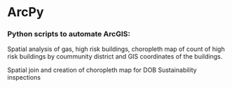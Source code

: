 # ArcPy
### Python scripts to automate ArcGIS:

Spatial analysis of gas, high risk buildings, choropleth map of count of high risk buildings by coummunity district and GIS coordinates of the buildings.

Spatial join and creation of choropleth map for DOB Sustainability inspections
